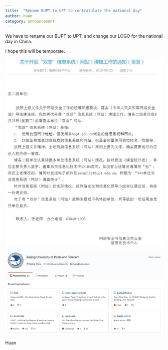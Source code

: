 ```yaml
---
title:  "Rename BUPT to UPT to contratulate the national day"
author: huan
category: announcement
---
```

We have to rename our BUPT to UPT, and change our LOGO for the national day in China.

I hope this will be temporate.

<!--more-->

![announcement](/assets/2019/10-shuangfei/2019-10-1-shuangfei-announcement.jpg)

![before](/assets/2019/10-shuangfei/bupt-org-before-2019-10.jpg)

Huan
